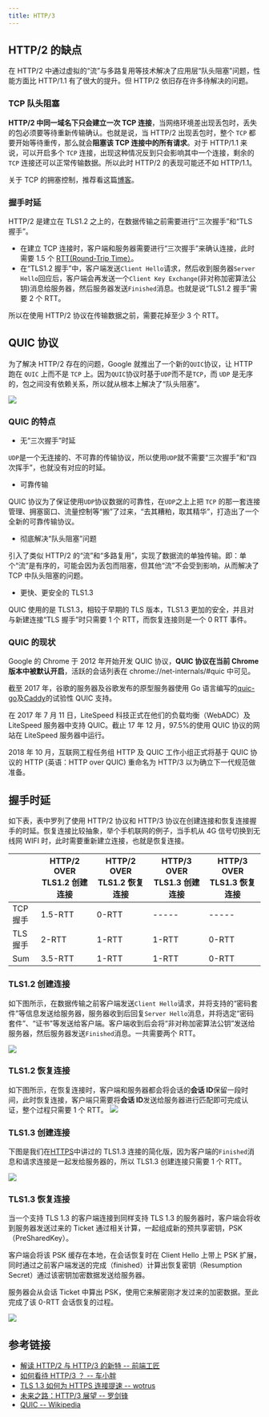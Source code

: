 ```yaml
---
title: HTTP/3
---
```


## HTTP/2 的缺点

在 HTTP/2 中通过虚拟的“流”与多路复用等技术解决了应用层“队头阻塞”问题，性能方面比 HTTP/1.1 有了很大的提升。但 HTTP/2 依旧存在许多待解决的问题。

### TCP 队头阻塞

**HTTP/2 中同一域名下只会建立一次 TCP 连接**，当网络环境差出现丢包时，丢失的包必须要等待重新传输确认。也就是说，当 HTTP/2 出现丢包时，整个 `TCP` 都要开始等待重传，那么就会**阻塞该 TCP 连接中的所有请求**。对于 HTTP/1.1 来说，可以开启多个 `TCP` 连接，出现这种情况反到只会影响其中一个连接，剩余的 `TCP` 连接还可以正常传输数据。所以此时 HTTP/2 的表现可能还不如 HTTP/1.1。

关于 TCP 的拥塞控制，推荐看这篇[博客](https://blog.csdn.net/jtracydy/article/details/52366461)。

### 握手时延

HTTP/2 是建立在 TLS1.2 之上的，在数据传输之前需要进行“三次握手”和“TLS 握手”。

- 在建立 TCP 连接时，客户端和服务器需要进行“三次握手”来确认连接，此时需要 1.5 个 [RTT(Round-Trip Time）](https://www.zhihu.com/question/39244840)。
- 在“TLS1.2 握手”中，客户端发送`Client Hello`请求，然后收到服务器`Server Hello`回应后，客户端会再发送一个`Client Key Exchange`(非对称加密算法公钥)消息给服务器，然后服务器发送`Finished`消息。也就是说“TLS1.2 握手”需要 2 个 RTT。

所以在使用 HTTP/2 协议在传输数据之前，需要花掉至少 3 个 RTT。

## QUIC 协议

为了解决 HTTP/2 存在的问题，Google 就推出了一个新的`QUIC`协议，让 HTTP 跑在 `QUIC` 上而不是 `TCP` 上。因为`QUIC`协议时基于`UDP`而不是`TCP`，而 `UDP` 是无序的，包之间没有依赖关系，所以就从根本上解决了“队头阻塞”。

<Img w="600" legend="图：HTTP各层协议" src="https://cosmos-x.oss-cn-hangzhou.aliyuncs.com/20200108223602.png" />

### QUIC 的特点

- 无“三次握手”时延

`UDP`是一个无连接的、不可靠的传输协议，所以使用`UDP`就不需要“三次握手”和“四次挥手”，也就没有对应的时延。

- 可靠传输

QUIC 协议为了保证使用`UDP`协议数据的可靠性，在`UDP`之上上把 `TCP` 的那一套连接管理、拥塞窗口、流量控制等“搬”了过来，“去其糟粕，取其精华”，打造出了一个全新的可靠传输协议。

- 彻底解决“队头阻塞”问题

引入了类似 HTTP/2 的“流”和“多路复用”，实现了数据流的单独传输。即：单个“流”是有序的，可能会因为丢包而阻塞，但其他“流”不会受到影响，从而解决了 TCP 中队头阻塞的问题。

- 更快、更安全的 TLS1.3

QUIC 使用的是 TLS1.3，相较于早期的 TLS 版本，TLS1.3 更加的安全，并且对与新建连接“TLS 握手”时只需要 1 个 RTT，而恢复连接则是一个 0 RTT 事件。

### QUIC 的现状

Google 的 Chrome 于 2012 年开始开发 QUIC 协议，**QUIC 协议在当前 Chrome 版本中被默认开启**，活跃的会话列表在 chrome://net-internals/#quic 中可见。

截至 2017 年，谷歌的服务器及谷歌发布的原型服务器使用 Go 语言编写的[quic-go](https://github.com/lucas-clemente/quic-go)及[Caddy](https://zh.wikipedia.org/wiki/Caddy)的试验性 QUIC 支持。

在 2017 年 7 月 11 日，LiteSpeed 科技正式在他们的负载均衡（WebADC）及 LiteSpeed 服务器中支持 QUIC。截止 17 年 12 月，97.5%的使用 QUIC 协议的网站在 LiteSpeed 服务器中运行。

2018 年 10 月，互联网工程任务组 HTTP 及 QUIC 工作小组正式将基于 QUIC 协议的 HTTP (英语：HTTP over QUIC) 重命名为 HTTP/3 以为确立下一代规范做准备。

## 握手时延

如下表，表中罗列了使用 HTTP/2 协议和 HTTP/3 协议在创建连接和恢复连接握手的时延。恢复连接比较抽象，举个手机联网的例子，当手机从 4G 信号切换到无线网 WIFI 时，此时需要重新建立连接，也就是恢复连接。

|  | HTTP/2 OVER TLS1.2 创建连接 | HTTP/2 OVER TLS1.2 恢复连接 | HTTP/3 OVER TLS1.3 创建连接 | HTTP/3 OVER TLS1.3 恢复连接 |
| --- | --- | --- | --- | --- |
| TCP 握手 | 1.5-RTT | 0-RTT | ----- | ----- |
| TLS 握手 | 2-RTT | 1-RTT | 1-RTT | 0-RTT |
| Sum | 3.5-RTT | 1-RTT | 1-RTT | 0-RTT |

### TLS1.2 创建连接

如下图所示，在数据传输之前客户端发送`Client Hello`请求，并将支持的“密码套件”等信息发送给服务器，服务器收到后回复`Server Hello`消息，并将选定“密码套件”、“证书”等发送给客户端。客户端收到后会将“非对称加密算法公钥”发送给服务器，然后服务器发送`Finished`消息。一共需要两个 RTT。

<Img w="600" legend="图：TLS1.2创建连接" src="https://cosmos-x.oss-cn-hangzhou.aliyuncs.com/20200108233152.png" />

### TLS1.2 恢复连接

如下图所示，在恢复连接时，客户端和服务器都会将会话的**会话 ID**保留一段时间，此时恢复连接，客户端只需要将**会话 ID**发送给服务器进行匹配即可完成认证，整个过程只需要 1 个 RTT。 <Img w="600" legend="图：TLS1.2恢复连接" src="https://cosmos-x.oss-cn-hangzhou.aliyuncs.com/20200108233819.png" />

### TLS1.3 创建连接

下图是我们在[HTTPS](/docs/http/6.http-security/https#https-建立连接的过程)中讲过的 TLS1.3 连接的简化版，因为客户端的`Finished`消息和请求连接是一起发给服务器的，所以 TLS1.3 创建连接只需要 1 个 RTT。

<Img w="600" legend="图：TLS1.3创建连接" src="https://cosmos-x.oss-cn-hangzhou.aliyuncs.com/20200108234311.png" />

### TLS1.3 恢复连接

当一个支持 TLS 1.3 的客户端连接到同样支持 TLS 1.3 的服务器时，客户端会将收到服务器发送过来的 Ticket 通过相关计算，一起组成新的预共享密钥，PSK（PreSharedKey）。

客户端会将该 PSK 缓存在本地，在会话恢复时在 Client Hello 上带上 PSK 扩展，同时通过之前客户端发送的完成（finished）计算出恢复密钥（Resumption Secret）通过该密钥加密数据发送给服务器。

服务器会从会话 Ticket 中算出 PSK，使用它来解密刚才发过来的加密数据。至此完成了该 0-RTT 会话恢复的过程。

<Img w="600" legend="图：TLS1.3恢复连接" src="https://cosmos-x.oss-cn-hangzhou.aliyuncs.com/20200109121509.png" />

## 参考链接

- [解读 HTTP/2 与 HTTP/3 的新特 -- 前端工匠](https://mp.weixin.qq.com/s/zhYWDhsqrBO5MB4Hw2XkDA)
- [如何看待 HTTP/3 ？ -- 车小胖](https://www.zhihu.com/question/302412059/answer/533223530)
- [TLS 1.3 如何为 HTTPS 连接提速 -- wotrus](https://zhuanlan.zhihu.com/p/27524995)
- [未来之路：HTTP/3 展望 -- 罗剑锋](https://time.geekbang.org/column/intro/100029001)
- [QUIC -- Wikipedia](https://en.wikipedia.org/wiki/QUIC)
